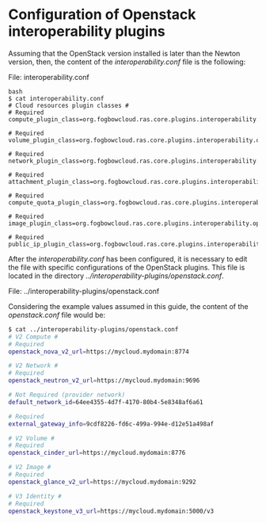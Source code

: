 # Configuration of Openstack interoperability plugins

Assuming that the OpenStack version installed is later than the Newton version, then, the content of the
*interoperability.conf* file is the following:

File: interoperability.conf

```
bash
$ cat interoperability.conf
# Cloud resources plugin classes #
# Required
compute_plugin_class=org.fogbowcloud.ras.core.plugins.interoperability.openstack.compute.v2.OpenStackComputePlugin

# Required
volume_plugin_class=org.fogbowcloud.ras.core.plugins.interoperability.openstack.volume.v2.OpenStackVolumePlugin

# Required
network_plugin_class=org.fogbowcloud.ras.core.plugins.interoperability.openstack.network.v2.OpenStackNetworkPlugin

# Required
attachment_plugin_class=org.fogbowcloud.ras.core.plugins.interoperability.openstack.attachment.v2.OpenStackAttachmentPlugin

# Required
compute_quota_plugin_class=org.fogbowcloud.ras.core.plugins.interoperability.openstack.quota.v2.OpenStackComputeQuotaPlugin

# Required
image_plugin_class=org.fogbowcloud.ras.core.plugins.interoperability.openstack.image.v2.OpenStackImagePlugin

# Required
public_ip_plugin_class=org.fogbowcloud.ras.core.plugins.interoperability.openstack.publicip.v2.OpenStackPublicIpPlugin
```

After the *interoperability.conf* has been configured, it is necessary to edit the file with specific 
configurations of the OpenStack plugins. This file is located in the directory 
*../interoperability-plugins/openstack.conf*.

File: ../interoperability-plugins/openstack.conf

Considering the example values assumed in this guide, the content of the *openstack.conf* file would be:

```bash
$ cat ../interoperability-plugins/openstack.conf
# V2 Compute #
# Required
openstack_nova_v2_url=https://mycloud.mydomain:8774

# V2 Network #
# Required
openstack_neutron_v2_url=https://mycloud.mydomain:9696

# Not Required (provider network)
default_network_id=64ee4355-4d7f-4170-80b4-5e8348af6a61

# Required
external_gateway_info=9cdf8226-fd6c-499a-994e-d12e51a498af

# V2 Volume #
# Required
openstack_cinder_url=https://mycloud.mydomain:8776

# V2 Image #
# Required
openstack_glance_v2_url=https://mycloud.mydomain:9292

# V3 Identity #
# Required
openstack_keystone_v3_url=https://mycloud.mydomain:5000/v3
```
